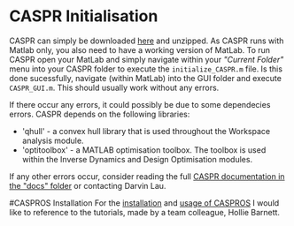 # CASPR Initialisation

CASPR can simply be downloaded [here](https://github.com/darwinlau/CASPR) and unzipped. As CASPR runs with Matlab only, you also need to have a working version of MatLab.
To run CASPR open your MatLab and simply navigate within your *"Current Folder"* menu into your CASPR folder to execute the `initialize_CASPR.m` file. Is this done sucessfully, navigate (within MatLab) into the GUI folder and execute `CASPR_GUI.m`. This should usually work without any errors. 

If there occur any errors, it could possibly be due to some dependecies errors. CASPR depends on the following libraries:

* 'qhull' - a convex hull library that is used throughout the Workspace analysis module. 
* 'optitoolbox' - a MATLAB optimisation toolbox. The toolbox is used within the Inverse Dynamics and Design Optimisation modules.

If any other errors occur, consider reading the full [CASPR documentation in the "docs" folder](https://github.com/darwinlau/CASPR/tree/master/docs) or contacting Darvin Lau.

#CASPROS Installation
For the [installation](https://devanthro.atlassian.net/wiki/spaces/CO/pages/75666195/Install+CASPROS) and [usage of CASPROS](https://devanthro.atlassian.net/wiki/spaces/CO/pages/76156641/Using+CASPROS) I would like to reference to the tutorials, made by a team colleague, Hollie Barnett.

